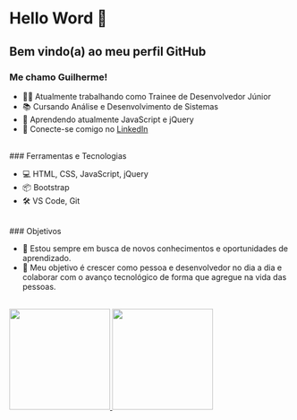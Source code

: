 # Hello Word 👋
## Bem vindo(a) ao meu perfil GitHub 

### Me chamo Guilherme! 

- 👨‍💻 Atualmente trabalhando como Trainee de Desenvolvedor Júnior
- 📚 Cursando Análise e Desenvolvimento de Sistemas
- 🚀 Aprendendo atualmente JavaScript e jQuery
- 🔗 Conecte-se comigo no [LinkedIn](https://www.linkedin.com/in/guilherme-barross/)
<br>
### Ferramentas e Tecnologias

- 💻 HTML, CSS, JavaScript, jQuery
- 📦 Bootstrap
- 🛠️ VS Code, Git
<br>
### Objetivos

- 🌱 Estou sempre em busca de novos conhecimentos e oportunidades de aprendizado.
- 🚀 Meu objetivo é crescer como pessoa e desenvolvedor no dia a dia e colaborar com o avanço tecnológico de forma que agregue na vida das pessoas.
<br><br>

<div>
<a href="https://github.com/guibarross">
<img loading="lazy" height="180em" src="https://github-readme-stats.vercel.app/api/top-langs/?username=guibarross&layout=compact&langs_count=7&theme=dracula"/>
<img loading="lazy" height="180em" src="https://github-readme-stats.vercel.app/api?username=guibarross&show_icons=true&theme=dracula&include_all_commits=true&count_private=true"/>
</div>

<!--
### Projetos Recentes

- [Projeto 1](link-do-projeto-1): Descreva aqui um projeto recente que você tenha concluído ou esteja trabalhando.
- [Projeto 2](link-do-projeto-2): Outro exemplo de projeto relevante.
- [Projeto 3](link-do-projeto-3): Mais um projeto incrível!

-->
  

